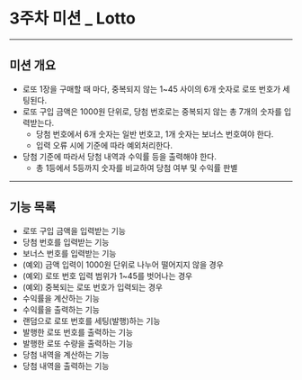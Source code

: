 # 3주차 미션 _ Lotto

----
## 미션 개요
* 로또 1장을 구매할 때 마다, 중복되지 않는 1~45 사이의 6개 숫자로 로또 번호가 세팅된다.
* 로또 구입 금액은 1000원 단위로, 당첨 번호로는 중복되지 않는 총 7개의 숫자를 입력받는다. 
  * 당첨 번호에서 6개 숫자는 일반 번호고, 1개 숫자는 보너스 번호여야 한다.
  * 입력 오류 시에 기준에 따라 예외처리한다.
* 당첨 기준에 따라서 당첨 내역과 수익률 등을 출력해야 한다.
  * 총 1등에서 5등까지 숫자를 비교하여 당첨 여부 및 수익률 판별
----
## 기능 목록
* 로또 구입 금액을 입력받는 기능
* 당첨 번호를 입력받는 기능
* 보너스 번호를 입력받는 기능
* (예외) 금액 입력이 1000원 단위로 나누어 떨어지지 않을 경우
* (예외) 로또 번호 입력 범위가 1~45를 벗어나는 경우
* (예외) 중복되는 로또 번호가 입력되는 경우
* 수익률을 계산하는 기능 
* 수익률을 출력하는 기능
* 랜덤으로 로또 번호를 세팅(발행)하는 기능
* 발행한 로또 번호를 출력하는 기능
* 발행한 로또 수량을 출력하는 기능
* 당첨 내역을 계산하는 기능
* 당첨 내역을 출력하는 기능
